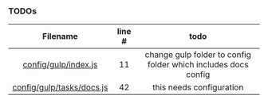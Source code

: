 ### TODOs
| Filename | line # | todo
|:--------:|:------:|:------:
| [config/gulp/index.js](config/gulp/index.js#L11) | 11 | change gulp folder to config folder which includes docs config
| [config/gulp/tasks/docs.js](config/gulp/tasks/docs.js#L42) | 42 | this needs configuration